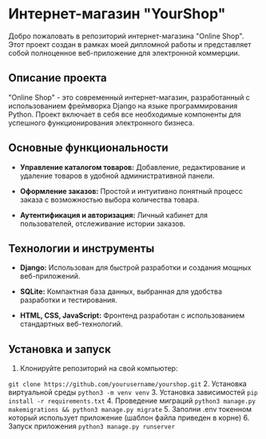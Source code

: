 # Интернет-магазин "YourShop"

Добро пожаловать в репозиторий интернет-магазина "Online Shop". Этот проект создан в рамках моей дипломной работы и представляет собой полноценное веб-приложение для электронной коммерции.

## Описание проекта

"Online Shop" - это современный интернет-магазин, разработанный с использованием фреймворка Django на языке программирования Python. Проект включает в себя все необходимые компоненты для успешного функционирования электронного бизнеса.

## Основные функциональности

- **Управление каталогом товаров:** Добавление, редактирование и удаление товаров в удобной административной панели.

- **Оформление заказов:** Простой и интуитивно понятный процесс заказа с возможностью выбора количества товара.

- **Аутентификация и авторизация:** Личный кабинет для пользователей, отслеживание истории заказов.

## Технологии и инструменты

- **Django:** Использован для быстрой разработки и создания мощных веб-приложений.

- **SQLite:** Компактная база данных, выбранная для удобства разработки и тестирования.

- **HTML, CSS, JavaScript:** Фронтенд разработан с использованием стандартных веб-технологий.

## Установка и запуск

1. Клонируйте репозиторий на свой компьютер:

```git clone https://github.com/yourusername/yourshop.git```
2. Установка виртуальной среды
```python3 -m venv venv```
3. Установка зависимостей
```pip install -r requirements.txt```
4. Проведение миграций 
```python3 manage.py makemigrations && python3 manage.py migrate```
5. Заполни .env токенном который использует приложение (шаблон файла приведен в корне)
6. Запуск приложения
```python3 manage.py runserver```


